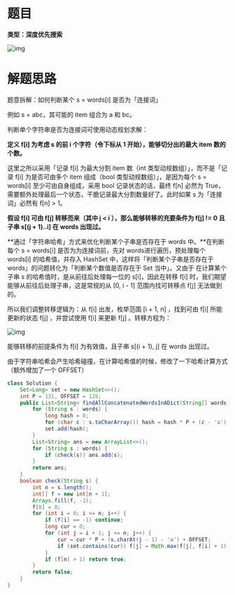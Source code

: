 # 题目

**类型：深度优先搜索**



![img](https://cdn.nlark.com/yuque/0/2021/png/2941598/1640697466796-58928cfd-2fa1-4147-ab3e-88ae1dc32c9f.png)



# 解题思路



题意拆解：如何判断某个 s = words[i]  是否为「连接词」

例如 s = abc，其可能的 item 组合为 a 和 bc。

判断单个字符串是否为连接词可使用动态规划求解：

**定义 f[i] 为考虑 s 的前 i 个字符（令下标从 1 开始），能够切分出的最大 item 数的个数。**



这里之所以采用「记录 f[i] 为最大分割 item 数（int 类型动规数组）」，而不是「记录 f[i] 为是否可由多个 item 组成（bool 类型动规数组）」，是因为每个 s = words[i] 至少可由自身组成，采用 bool 记录状态的话，最终 f[n]  必然为 True，需要额外处理最后一个状态，干脆记录最大分割数量好了。此时如果 s 为「连接词」必然有 f[n] > 1。



**假设 f[i] 可由 f[j]  转移而来（其中 j < i ），那么能够转移的充要条件为 f[j] != 0   且子串 s[(j + 1)..i]  在 words 出现过。**



**通过「字符串哈希」方式来优化判断某个子串是否存在于 words 中。**在判断每个 s = words[i] 是否为为连接词前，先对 words进行遍历，预处理每个 words[i] 的哈希值，并存入 HashSet 中，这样将「判断某个子串是否存在于 words」的问题转化为「判断某个数值是否存在于 Set 当中」。又由于 在计算某个子串 s 的哈希值时，是从前往后处理每一位的 s[i]，因此在转移 f[i] 时，我们期望能够从前往后处理子串，这是常规的从 [0, i - 1] 范围内找可转移点 f[j] 无法做到的。

所以我们调整转移逻辑为：从 f[i] 出发，枚举范围 [i + 1, n] ，找到可由 f[i] 所能更新的状态 f[j] ，并尝试使用 f[i]  来更新 f[j] 。转移方程为：



![img](https://cdn.nlark.com/yuque/__latex/5acad14d0c82941adf4d733e0141331b.svg)



能够转移的前提条件为 f[i] 为有效值，且子串 s[(i + 1), j] 在 words 出现过。



由于字符串哈希会产生哈希碰撞，在计算哈希值的时候，修改了一下哈希计算方式（额外增加了一个 OFFSET）





```java
class Solution {
    Set<Long> set = new HashSet<>();
    int P = 131, OFFSET = 128;
    public List<String> findAllConcatenatedWordsInADict(String[] words) {
        for (String s : words) {
            long hash = 0;
            for (char c : s.toCharArray()) hash = hash * P + (c - 'a') + OFFSET;
            set.add(hash);
        }
        List<String> ans = new ArrayList<>();
        for (String s : words) {
            if (check(s)) ans.add(s);
        }
        return ans;
    }
    boolean check(String s) {
        int n = s.length();
        int[] f = new int[n + 1];
        Arrays.fill(f, -1);
        f[0] = 0;
        for (int i = 0; i <= n; i++) {
            if (f[i] == -1) continue;
            long cur = 0;
            for (int j = i + 1; j <= n; j++) {
                cur = cur * P + (s.charAt(j - 1) - 'a') + OFFSET;
                if (set.contains(cur)) f[j] = Math.max(f[j], f[i] + 1);
            }
            if (f[n] > 1) return true;
        }
        return false;
    }
}
```